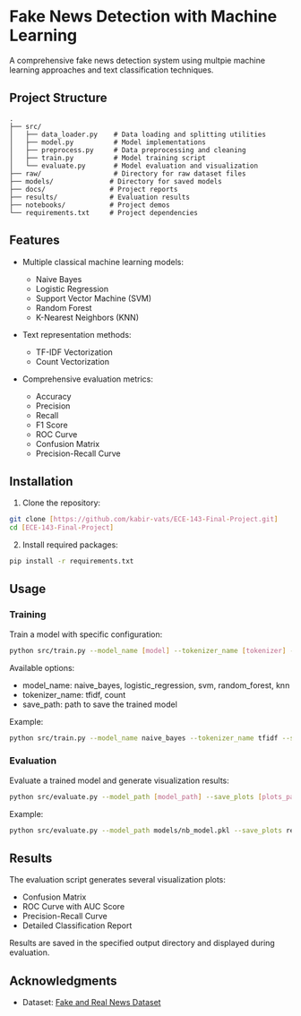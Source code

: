 # Fake News Detection with Machine Learning

A comprehensive fake news detection system using multpie machine learning approaches and text classification techniques.

## Project Structure
```
.
├── src/
│   ├── data_loader.py    # Data loading and splitting utilities
│   ├── model.py          # Model implementations 
│   ├── preprocess.py     # Data preprocessing and cleaning
│   ├── train.py          # Model training script
│   └── evaluate.py       # Model evaluation and visualization
├── raw/                  # Directory for raw dataset files
├── models/              # Directory for saved models
├── docs/                # Project reports
├── results/             # Evaluation results
├── notebooks/           # Project demos
└── requirements.txt     # Project dependencies
```

## Features

- Multiple classical machine learning models:
  - Naive Bayes
  - Logistic Regression
  - Support Vector Machine (SVM)
  - Random Forest
  - K-Nearest Neighbors (KNN)

- Text representation methods:
  - TF-IDF Vectorization
  - Count Vectorization

- Comprehensive evaluation metrics:
  - Accuracy
  - Precision
  - Recall
  - F1 Score
  - ROC Curve
  - Confusion Matrix
  - Precision-Recall Curve

## Installation

1. Clone the repository:
```bash
git clone [https://github.com/kabir-vats/ECE-143-Final-Project.git]
cd [ECE-143-Final-Project]
```


2. Install required packages:
```bash
pip install -r requirements.txt
```

## Usage


### Training

Train a model with specific configuration:

```bash
python src/train.py --model_name [model] --tokenizer_name [tokenizer] --save_path [path]
```

Available options:
- model_name: naive_bayes, logistic_regression, svm, random_forest, knn
- tokenizer_name: tfidf, count
- save_path: path to save the trained model

Example:
```bash
python src/train.py --model_name naive_bayes --tokenizer_name tfidf --save_path models/nb_model.pkl
```

### Evaluation

Evaluate a trained model and generate visualization results:

```bash
python src/evaluate.py --model_path [model_path] --save_plots [plots_path]
```

Example:
```bash
python src/evaluate.py --model_path models/nb_model.pkl --save_plots results/nb_evaluation
```

## Results

The evaluation script generates several visualization plots:
- Confusion Matrix
- ROC Curve with AUC Score
- Precision-Recall Curve
- Detailed Classification Report

Results are saved in the specified output directory and displayed during evaluation.


## Acknowledgments

- Dataset: [Fake and Real News Dataset](https://www.kaggle.com/clmentbisaillon/fake-and-real-news-dataset)

